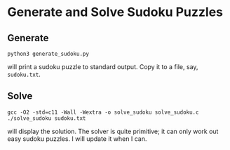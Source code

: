 # Generate and Solve Sudoku Puzzles

## Generate
```
python3 generate_sudoku.py
```
will print a sudoku puzzle to standard output. Copy it to a file, say,
`sudoku.txt`.

## Solve
```
gcc -O2 -std=c11 -Wall -Wextra -o solve_sudoku solve_sudoku.c
./solve_sudoku sudoku.txt
```
will display the solution. The solver is quite primitive; it can only work out
easy sudoku puzzles. I will update it when I can.

